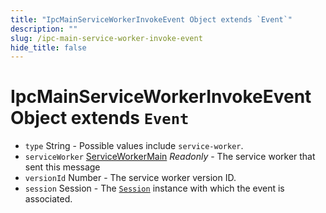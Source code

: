 ```yaml
---
title: "IpcMainServiceWorkerInvokeEvent Object extends `Event`"
description: ""
slug: /ipc-main-service-worker-invoke-event
hide_title: false
---
```


# IpcMainServiceWorkerInvokeEvent Object extends `Event`

* `type` String - Possible values include `service-worker`.
* `serviceWorker` [ServiceWorkerMain](../service-worker-main.md) _Readonly_ - The service worker that sent this message
* `versionId` Number - The service worker version ID.
* `session` Session - The [`Session`](../session.md) instance with which the event is associated.
